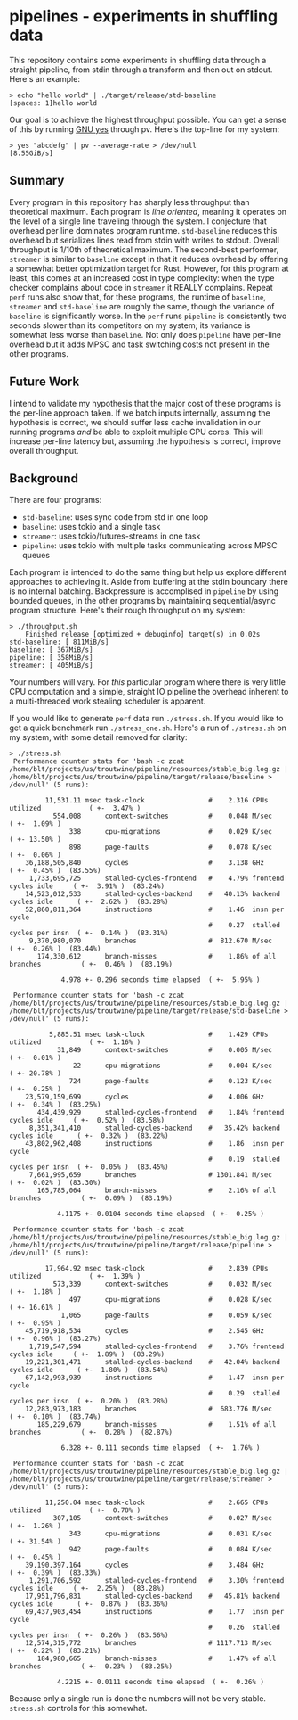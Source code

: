 # pipelines - experiments in shuffling data

This repository contains some experiments in shuffling data through a straight
pipeline, from stdin through a transform and then out on stdout. Here's an
example:

```
> echo "hello world" | ./target/release/std-baseline
[spaces: 1]hello world
```

Our goal is to achieve the highest throughput possible. You can get a sense of
this by running [GNU
yes](https://www.reddit.com/r/unix/comments/6gxduc/how_is_gnu_yes_so_fast/)
through pv. Here's the top-line for my system:

```
> yes "abcdefg" | pv --average-rate > /dev/null
[8.55GiB/s]
```

## Summary

Every program in this repository has sharply less throughput than theoretical
maximum. Each program is _line oriented_, meaning it operates on the level of a
single line traveling through the system. I conjecture that overhead per line
dominates program runtime. `std-baseline` reduces this overhead but serializes
lines read from stdin with writes to stdout. Overall throughput is 1/10th of
theoretical maximum. The second-best performer, `streamer` is similar to
`baseline` except in that it reduces overhead by offering a somewhat better
optimization target for Rust. However, for this program at least, this comes at
an increased cost in type complexity: when the type checker complains about code
in `streamer` it REALLY complains. Repeat `perf` runs also show that, for these
programs, the runtime of `baseline`, `streamer` and `std-baseline` are roughly
the same, though the variance of `baseline` is significantly worse. In the
`perf` runs `pipeline` is consistently two seconds slower than its competitors
on my system; its variance is somewhat less worse than `baseline`. Not only does
`pipeline` have per-line overhead but it adds MPSC and task switching costs not
present in the other programs.

## Future Work

I intend to validate my hypothesis that the major cost of these programs is the
per-line approach taken. If we batch inputs internally, assuming the hypothesis
is correct, we should suffer less cache invalidation in our running programs
_and_ be able to exploit multiple CPU cores. This will increase per-line latency
but, assuming the hypothesis is correct, improve overall throughput.

## Background

There are four programs:

* `std-baseline`: uses sync code from std in one loop
* `baseline`: uses tokio and a single task
* `streamer`: uses tokio/futures-streams in one task
* `pipeline`: uses tokio with multiple tasks communicating across MPSC queues

Each program is intended to do the same thing but help us explore different
approaches to achieving it. Aside from buffering at the stdin boundary there is
no internal batching. Backpressure is accomplised in `pipeline` by using bounded
queues, in the other programs by maintaining sequential/async program
structure. Here's their rough throughput on my system:

```
> ./throughput.sh
    Finished release [optimized + debuginfo] target(s) in 0.02s
std-baseline: [ 811MiB/s]
baseline: [ 367MiB/s]
pipeline: [ 358MiB/s]
streamer: [ 405MiB/s]
```

Your numbers will vary. For _this_ particular program where there is very little
CPU computation and a simple, straight IO pipeline the overhead inherent to a
multi-threaded work stealing scheduler is apparent.

If you would like to generate `perf` data run `./stress.sh`. If you would like
to get a quick benchmark run `./stress_one.sh`. Here's a run of `./stress.sh` on
my system, with some detail removed for clarity:

```
> ./stress.sh
 Performance counter stats for 'bash -c zcat /home/blt/projects/us/troutwine/pipeline/resources/stable_big.log.gz | /home/blt/projects/us/troutwine/pipeline/target/release/baseline > /dev/null' (5 runs):

         11,531.11 msec task-clock                #    2.316 CPUs utilized            ( +-  3.47% )
           554,008      context-switches          #    0.048 M/sec                    ( +-  1.09% )
               338      cpu-migrations            #    0.029 K/sec                    ( +- 13.50% )
               898      page-faults               #    0.078 K/sec                    ( +-  0.06% )
    36,188,505,840      cycles                    #    3.138 GHz                      ( +-  0.45% )  (83.55%)
     1,733,695,725      stalled-cycles-frontend   #    4.79% frontend cycles idle     ( +-  3.91% )  (83.24%)
    14,523,012,533      stalled-cycles-backend    #   40.13% backend cycles idle      ( +-  2.62% )  (83.28%)
    52,860,811,364      instructions              #    1.46  insn per cycle
                                                  #    0.27  stalled cycles per insn  ( +-  0.14% )  (83.31%)
     9,370,980,070      branches                  #  812.670 M/sec                    ( +-  0.26% )  (83.44%)
       174,330,612      branch-misses             #    1.86% of all branches          ( +-  0.46% )  (83.19%)

             4.978 +- 0.296 seconds time elapsed  ( +-  5.95% )

 Performance counter stats for 'bash -c zcat /home/blt/projects/us/troutwine/pipeline/resources/stable_big.log.gz | /home/blt/projects/us/troutwine/pipeline/target/release/std-baseline > /dev/null' (5 runs):

          5,885.51 msec task-clock                #    1.429 CPUs utilized            ( +-  1.16% )
            31,849      context-switches          #    0.005 M/sec                    ( +-  0.01% )
                22      cpu-migrations            #    0.004 K/sec                    ( +- 20.78% )
               724      page-faults               #    0.123 K/sec                    ( +-  0.25% )
    23,579,159,699      cycles                    #    4.006 GHz                      ( +-  0.34% )  (83.25%)
       434,439,929      stalled-cycles-frontend   #    1.84% frontend cycles idle     ( +-  0.52% )  (83.58%)
     8,351,341,410      stalled-cycles-backend    #   35.42% backend cycles idle      ( +-  0.32% )  (83.22%)
    43,802,962,408      instructions              #    1.86  insn per cycle
                                                  #    0.19  stalled cycles per insn  ( +-  0.05% )  (83.45%)
     7,661,995,659      branches                  # 1301.841 M/sec                    ( +-  0.02% )  (83.30%)
       165,785,064      branch-misses             #    2.16% of all branches          ( +-  0.09% )  (83.19%)

            4.1175 +- 0.0104 seconds time elapsed  ( +-  0.25% )

 Performance counter stats for 'bash -c zcat /home/blt/projects/us/troutwine/pipeline/resources/stable_big.log.gz | /home/blt/projects/us/troutwine/pipeline/target/release/pipeline > /dev/null' (5 runs):

         17,964.92 msec task-clock                #    2.839 CPUs utilized            ( +-  1.39% )
           573,339      context-switches          #    0.032 M/sec                    ( +-  1.18% )
               497      cpu-migrations            #    0.028 K/sec                    ( +- 16.61% )
             1,065      page-faults               #    0.059 K/sec                    ( +-  0.95% )
    45,719,918,534      cycles                    #    2.545 GHz                      ( +-  0.96% )  (83.27%)
     1,719,547,594      stalled-cycles-frontend   #    3.76% frontend cycles idle     ( +-  1.89% )  (83.29%)
    19,221,301,471      stalled-cycles-backend    #   42.04% backend cycles idle      ( +-  1.80% )  (83.54%)
    67,142,993,939      instructions              #    1.47  insn per cycle
                                                  #    0.29  stalled cycles per insn  ( +-  0.20% )  (83.28%)
    12,283,973,183      branches                  #  683.776 M/sec                    ( +-  0.10% )  (83.74%)
       185,229,679      branch-misses             #    1.51% of all branches          ( +-  0.28% )  (82.87%)

             6.328 +- 0.111 seconds time elapsed  ( +-  1.76% )

 Performance counter stats for 'bash -c zcat /home/blt/projects/us/troutwine/pipeline/resources/stable_big.log.gz | /home/blt/projects/us/troutwine/pipeline/target/release/streamer > /dev/null' (5 runs):

         11,250.04 msec task-clock                #    2.665 CPUs utilized            ( +-  0.78% )
           307,105      context-switches          #    0.027 M/sec                    ( +-  1.26% )
               343      cpu-migrations            #    0.031 K/sec                    ( +- 31.54% )
               942      page-faults               #    0.084 K/sec                    ( +-  0.45% )
    39,190,397,164      cycles                    #    3.484 GHz                      ( +-  0.39% )  (83.33%)
     1,291,706,592      stalled-cycles-frontend   #    3.30% frontend cycles idle     ( +-  2.25% )  (83.28%)
    17,951,796,831      stalled-cycles-backend    #   45.81% backend cycles idle      ( +-  0.87% )  (83.36%)
    69,437,903,454      instructions              #    1.77  insn per cycle
                                                  #    0.26  stalled cycles per insn  ( +-  0.26% )  (83.56%)
    12,574,315,772      branches                  # 1117.713 M/sec                    ( +-  0.22% )  (83.21%)
       184,980,665      branch-misses             #    1.47% of all branches          ( +-  0.23% )  (83.25%)

            4.2215 +- 0.0111 seconds time elapsed  ( +-  0.26% )
```

Because only a single run is done the numbers will not be very
stable. `stress.sh` controls for this somewhat.
